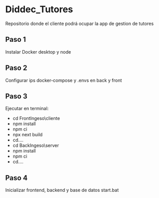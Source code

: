 # Diddec_Tutores
Repositorio donde el cliente podrá ocupar la app de gestion de tutores

## Paso 1
Instalar Docker desktop y node

## Paso 2
Configurar ips docker-compose y .envs en back y front

## Paso 3
Ejecutar en terminal:
- cd FrontIngeso\cliente
- npm install
- npm ci
- npx next build
- cd..\..
- cd BackIngeso\server
- npm install
- npm ci
- cd..\..

## Paso 4
Inicializar frontend, backend y base de datos start.bat